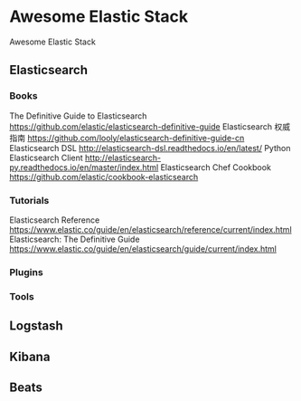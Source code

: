 # Awesome Elastic Stack
Awesome Elastic Stack

## Elasticsearch
### Books
The Definitive Guide to Elasticsearch  https://github.com/elastic/elasticsearch-definitive-guide
Elasticsearch 权威指南  https://github.com/looly/elasticsearch-definitive-guide-cn
Elasticsearch DSL  http://elasticsearch-dsl.readthedocs.io/en/latest/
Python Elasticsearch Client  http://elasticsearch-py.readthedocs.io/en/master/index.html
Elasticsearch Chef Cookbook  https://github.com/elastic/cookbook-elasticsearch

### Tutorials
Elasticsearch Reference  https://www.elastic.co/guide/en/elasticsearch/reference/current/index.html
Elasticsearch: The Definitive Guide  https://www.elastic.co/guide/en/elasticsearch/guide/current/index.html

### Plugins

### Tools


## Logstash


## Kibana


## Beats
